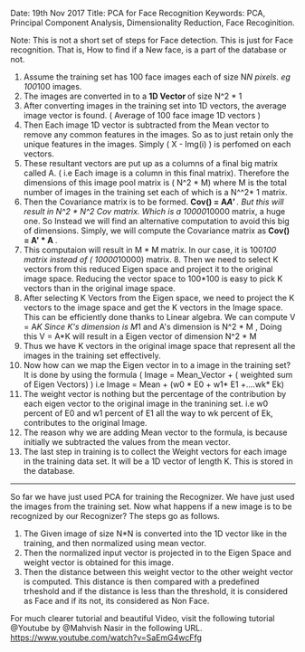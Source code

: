 Date: 19th Nov 2017
Title: PCA for Face Recognition
Keywords: PCA, Principal Component Analysis, Dimensionality Reduction, Face Recoginition.

Note: This is not a short set of steps for Face detection. This is just for Face recognition. That is, How to find if a New face, is a part of the database or not.

1. Assume the training set has 100 face images each of size N*N pixels. eg 100*100 images.
2. The images are converted in to a <b> 1D Vector </b> of size N^2 * 1
3. After converting images in the training set into 1D vectors, the average image vector is found. ( Average of 100 face image 1D vectors )
4. Then Each image 1D vector is subtracted from the Mean vector to remove any common features in the images. So as to just retain only the unique features in the images. Simply ( X - Img(i) ) is perfomed on each vectors. 
5. These resultant vectors are put up as a columns of a final big matrix called A. ( i.e Each image is a column in this final matrix). Therefore the dimensions of this image pool matrix is ( N^2  *  M) where M is the total number of images in the training set each of which is a N^^2* 1 matrix.
6. Then the Covariance matrix is to be formed. <b> Cov() = A*A' </b>. But this will result in N^2 * N^2 Cov matrix. Which is a 10000*10000 matrix, a huge one. So Instead we will find an alternative computation to avoid this big of dimensions. Simply, we will compute the Covariance matrix as <b> Cov() = A' * A </b>.
7. This computaion will result in M * M matrix. In our case, it is 100*100 matrix instead of ( 10000*10000) matrix. 8. Then we need to select K vectors from this reduced Eigen space and project it to the original image space. Reducing the vector space to 100*100 is easy to pick K vectors than in the original image space. 
9. After selecting K Vectors from the Eigen space, we need to project the K vectors to the image space and get the K vectors in the Image space. This can be efficiently done thanks to Linear algebra. We can compute V = A*K  Since K's dimension is M*1 and A's dimension is N^2 * M , Doing this V = A*K  will result in a Eigen vector of dimension N^2 * M 
10. Thus we have K vectors in the original image space that represent all the images in the training set effectively. 
11. Now how can we map the Eigen vector in to a image in the training set? It is done by using the formula ( Image = Mean_Vector + ( weighted sum of Eigen Vectors) ) i.e Image = Mean + (w0 * E0 + w1* E1 +....wk* Ek) 
12. The weight vector is nothing but the percentage of the contribution by each eigen vector to the original image in the tranining set. i.e  w0 percent of E0 and w1 percent of E1 all the way to wk percent of Ek, contributes to the original Image. 
13. The reason why we are adding Mean vector to the formula, is because initially we subtracted the values from the mean vector.
14. The last step in training is to collect the Weight vectors for each image in the training data set. It will be a 1D vector of length K. This is stored in the database. 

**********************************************************************************************************
So far we have just used PCA for training the Recognizer. We have just used the images from the training set. Now what happens if a new image is to be recognized by our Recognizer? The steps go as follows. 

1. The Given image of size N*N is converted into the 1D vector like in the training, and then normalized using mean vector. 
2. Then the normalized input vector is projected in to the Eigen Space and weight vector is obtained for this image. 
3. Then the distance between this weight vector to the other weight vector is computed. This distance is then compared with a predefined trheshold and if the distance is less than the threshold, it is considered as Face and if its not, its considered as Non Face.

For much clearer tutorial and beautiful Video, visit the following tutorial @Youtube by @Mahvish Nasir in the following URL. 
<a href="https://www.youtube.com/watch?v=SaEmG4wcFfg">https://www.youtube.com/watch?v=SaEmG4wcFfg</a>


